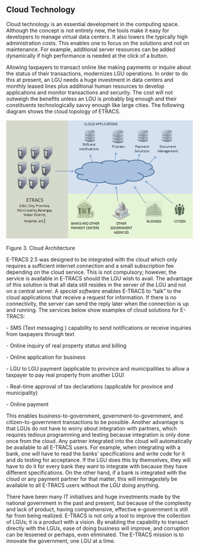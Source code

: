 ## Cloud Technology

Cloud technology is an essential development in the computing space.
Although the concept is not entirely new, the tools make it easy for
developers to manage virtual data centers. It also lowers the typically
high administration costs. This enables one to focus on the solutions
and not on maintenance. For example, additional server resources can be
added dynamically if high performance is needed at the click of a
button.

Allowing taxpayers to transact online like making payments or inquire
about the status of their transactions, modernizes LGU operations. In
order to do this at present, an LGU needs a huge investment in data
centers and monthly leased lines plus additional human resources to
develop applications and monitor transactions and security. The cost
will not outweigh the benefits unless an LGU is probably big enough and
their constituents technologically savvy enough like large cities. The
following diagram shows the cloud topology of ETRACS.

<img src="images\image3.png" style="width:5.34375in;height:3.33333in" />

Figure 3. Cloud Architecture

E-TRACS 2.5 was designed to be integrated with the cloud which only
requires a sufficient internet connection and a small subscription fee
depending on the cloud service. This is not compulsory; however, the
service is available in E-TRACS should the LGU wish to avail. The
advantage of this solution is that all data still resides in the server
of the LGU and not on a central server. A *special software* enables
E-TRACS to “talk” to the cloud applications that receive a request for
information. If there is no connectivity, the server can send the reply
later when the connection is up and running. The services below show
examples of cloud solutions for E-TRACS:

\- SMS (Text messaging ) capability to send notifications or receive
inquiries from taxpayers through text

\- Online inquiry of real property status and billing

\- Online application for business

\- LGU to LGU payment (applicable to province and municipalities to
allow a taxpayer to pay real property from another LGU)

\- Real-time approval of tax declarations (applicable for province and
municipality)  

\- Online payment 

This enables business-to-government, government-to-government, and
citizen-to-government transactions to be possible. Another advantage is
that LGUs do not have to worry about integration with partners, which
requires tedious programming and testing because integration is only
done once from the cloud. Any partner integrated into the cloud will
automatically be available to all E-TRACS users. For example, when
integrating with a bank, one will have to read the banks’ specifications
and write code for it and do testing for acceptance. If the LGU does
this by themselves, they will have to do it for every bank they want to
integrate with because they have different specifications. On the other
hand, if a bank is integrated with the cloud or any payment partner for
that matter, this will imimagestely be available to all E-TRACS users
without the LGU doing anything.     

There have been many IT initiatives and huge investments made by the
national government in the past and present, but because of the
complexity and lack of product, having comprehensive, effective
e-government is still far from being realized. E-TRACS is not only a
tool to improve the collection of LGUs; it is a product with a vision.
By enabling the capability to transact directly with the LGUs, ease of
doing business will improve, and corruption can be lessened or perhaps,
even eliminated. The E-TRACS mission is to innovate the government, one
LGU at a time.  